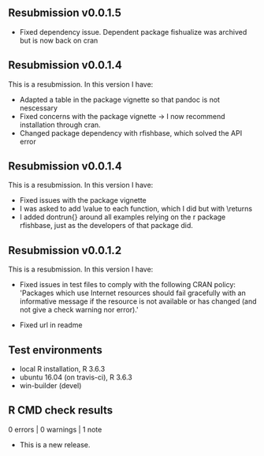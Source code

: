 ## Resubmission v0.0.1.5
* Fixed dependency issue. Dependent package fishualize was archived but is now back on cran

## Resubmission v0.0.1.4
This is a resubmission. In this version I have:

* Adapted a table in the package vignette so that pandoc is not nescessary
* Fixed concerns with the package vignette -> I now recommend installation through cran.
* Changed package dependency with rfishbase, which solved the API error


## Resubmission v0.0.1.4
This is a resubmission. In this version I have:

* Fixed issues with the package vignette
* I was asked to add \value to each function, which I did but with \returns 
* I added dontrun{} around all examples relying on the r package rfishbase, just as the developers of that package did. 

## Resubmission v0.0.1.2
This is a resubmission. In this version I have:

* Fixed issues in test files to comply with the following CRAN policy:
'Packages which use Internet resources should fail gracefully with an
informative message if the resource is not available or has changed (and
not give a check warning nor error).'

* Fixed url in readme 

## Test environments
* local R installation, R 3.6.3
* ubuntu 16.04 (on travis-ci), R 3.6.3
* win-builder (devel)

## R CMD check results

0 errors | 0 warnings | 1 note

* This is a new release.

